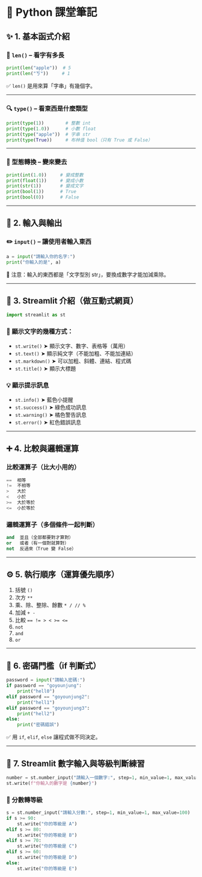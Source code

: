 # 🐍 Python 課堂筆記

## ✨ 1. 基本函式介紹

### 🧮 `len()` – 看字有多長

```python
print(len("apple"))  # 5
print(len("ㄎ"))     # 1
```

✅ `len()` 是用來算「字串」有幾個字。

---

### 🔍 `type()` – 看東西是什麼類型

```python
print(type(1))        # 整數 int
print(type(1.0))      # 小數 float
print(type("apple"))  # 字串 str
print(type(True))     # 布林值 bool（只有 True 或 False）
```

---

### 🔁 型態轉換 – 變來變去

```python
print(int(1.0))     # 變成整數
print(float(1))     # 變成小數
print(str(1))       # 變成文字
print(bool(1))      # True
print(bool(0))      # False
```

---

## 🎤 2. 輸入與輸出

### ✏️ `input()` – 讓使用者輸入東西

```python
a = input("請輸入你的名字:")
print("你輸入的是", a)
```

🔺 注意：輸入的東西都是「文字型別 str」，要換成數字才能加減乘除。

---

## 💬 3. Streamlit 介紹（做互動式網頁）

```python
import streamlit as st
```

### 📝 顯示文字的幾種方式：

- `st.write()` ➤ 顯示文字、數字、表格等（萬用）
- `st.text()` ➤ 顯示純文字（不能加粗、不能加連結）
- `st.markdown()` ➤ 可以加粗、斜體、連結、程式碼
- `st.title()` ➤ 顯示大標題

### 💡 顯示提示訊息

- `st.info()` ➤ 藍色小提醒
- `st.success()` ➤ 綠色成功訊息
- `st.warning()` ➤ 橘色警告訊息
- `st.error()` ➤ 紅色錯誤訊息

---

## ➕ 4. 比較與邏輯運算

### 比較運算子（比大小用的）

```python
==  相等
!=  不相等
>   大於
<   小於
>=  大於等於
<=  小於等於
```

### 邏輯運算子（多個條件一起判斷）

```python
and  並且（全部都要對才算對）
or   或者（有一個對就算對）
not  反過來（True 變 False）
```

---

## ⚙️ 5. 執行順序（運算優先順序）

1. 括號 `()`
2. 次方 `**`
3. 乘、除、整除、餘數 `* / // %`
4. 加減 `+ -`
5. 比較 `== != > < >= <=`
6. `not`
7. `and`
8. `or`

---

## 🔐 6. 密碼門檻（if 判斷式）

```python
password = input("請輸入密碼:")
if password == "goyounjung":
    print("hell0")
elif password == "goyounjung2":
    print("hell1")
elif password == "goyounjung3":
    print("hell2")
else:
    print("密碼錯誤")
```

✅ 用 `if`, `elif`, `else` 讓程式做不同決定。

---

## 🔢 7. Streamlit 數字輸入與等級判斷練習

```python
number = st.number_input("請輸入一個數字:", step=1, min_value=1, max_value=100)
st.write(f"你輸入的數字是 {number}")
```

### 🎯 分數轉等級

```python
s = st.number_input("請輸入分數:", step=1, min_value=1, max_value=100)
if s >= 90:
    st.write("你的等級是 A")
elif s >= 80:
    st.write("你的等級是 B")
elif s >= 70:
    st.write("你的等級是 C")
elif s >= 60:
    st.write("你的等級是 D")
else:
    st.write("你的等級是 E")
```
